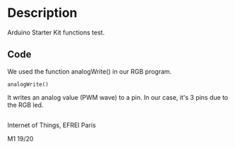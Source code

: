 # Description

Arduino Starter Kit functions test.

## Code

We used the function analogWrite() in our RGB program.

```arduino
analogWrite()
```

It writes an analog value (PWM wave) to a pin. In our case, it's 3 pins due to the RGB led. 

## 
Internet of Things, EFREI Paris

M1 19/20